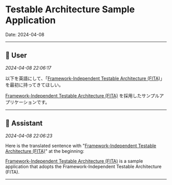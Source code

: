 # Testable Architecture Sample Application

Date: 2024-04-08

---

## 👤 User
*2024-04-08 22:06:17*

以下を英語にして、「[Framework-Independent Testable Architecture (FITA)](#framework-independent-testable-architecture-fita)」を最初に持ってきてほしい。

[Framework-Independent Testable Architecture (FITA)](#framework-independent-testable-architecture-fita) を採用したサンプルアプリケーションです。

---

## 🤖 Assistant
*2024-04-08 22:06:23*

Here is the translated sentence with "[Framework-Independent Testable Architecture (FITA)](#framework-independent-testable-architecture-fita)" at the beginning:

[Framework-Independent Testable Architecture (FITA)](#framework-independent-testable-architecture-fita) is a sample application that adopts the Framework-Independent Testable Architecture (FITA).

---
